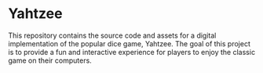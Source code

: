 # Yahtzee
This repository contains the source code and assets for a digital implementation of the popular dice game, Yahtzee. The goal of this project is to provide a fun and interactive experience for players to enjoy the classic game on their computers.
